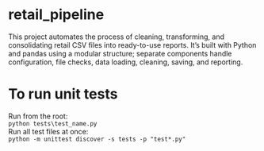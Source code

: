 # retail_pipeline
This project automates the process of cleaning, transforming, and consolidating retail CSV files into ready-to-use reports. It’s built with Python and pandas using a modular structure; separate components handle configuration, file checks, data loading, cleaning, saving, and reporting.


# To run unit tests
Run from the root:  
```python tests\test_name.py```  
Run all test files at once:  
```python -m unittest discover -s tests -p "test*.py"```  